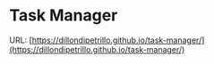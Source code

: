 # Task Manager

URL: [https://dillondipetrillo.github.io/task-manager/](https://dillondipetrillo.github.io/task-manager/)
